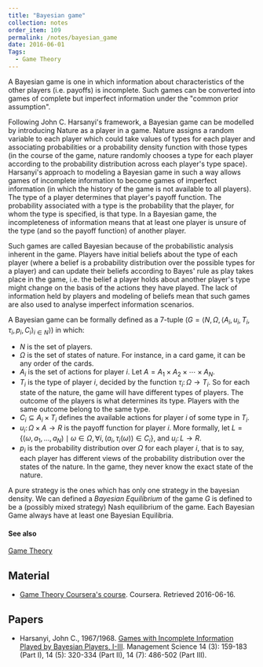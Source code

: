 ```yaml
---
title: "Bayesian game"
collection: notes
order_item: 109
permalink: /notes/bayesian_game
date: 2016-06-01
Tags:
  - Game Theory
---
```


A Bayesian game is one in which information about characteristics of the other players (i.e. payoffs) is incomplete. Such games can be converted into games of complete but imperfect information under the "common prior assumption".

Following John C. Harsanyi's framework, a Bayesian game can be modelled by introducing Nature as a player in a game. Nature assigns a random variable to each player which could take values of types for each player and associating probabilities or a probability density function with those types (in the course of the game, nature randomly chooses a type for each player according to the probability distribution across each player's type space). Harsanyi's approach to modeling a Bayesian game in such a way allows games of incomplete information to become games of imperfect information (in which the history of the game is not available to all players). The type of a player determines that player's payoff function. The probability associated with a type is the probability that the player, for whom the type is specified, is that type. In a Bayesian game, the incompleteness of information means that at least one player is unsure of the type (and so the payoff function) of another player.

Such games are called Bayesian because of the probabilistic analysis inherent in the game. Players have initial beliefs about the type of each player (where a belief is a probability distribution over the possible types for a player) and can update their beliefs according to Bayes' rule as play takes place in the game, i.e. the belief a player holds about another player's type might change on the basis of the actions they have played. The lack of information held by players and modeling of beliefs mean that such games are also used to analyse imperfect information scenarios.

A Bayesian game can be formally defined as a 7-tuple (${\displaystyle G=\langle N,\Omega ,\langle A_{i},u_{i},T_{i},\tau _{i},p_{i},C_{i}\rangle _{i\in N}\rangle }$) in which:
* ${\displaystyle N}$ is the set of players.
* ${\displaystyle \Omega }$ is the set of states of nature. For instance, in a card game, it can be any order of the cards.
* ${\displaystyle A_{i}}$ is the set of actions for player ${\displaystyle i}$. Let ${\displaystyle A=A_{1}\times A_{2}\times \dotsb \times A_{N}}$.
* ${\displaystyle T_{i}}$ is the type of player ${\displaystyle i}$, decided by the function ${\displaystyle \tau _{i}\colon \Omega \rightarrow T_{i}}$. So for each state of the nature, the game will have different types of players. The outcome of the players is what determines its type. Players with the same outcome belong to the same type.
* ${\displaystyle C_{i}\subseteq A_{i}\times T_{i}}$ defines the available actions for player ${\displaystyle i}$ of some type in ${\displaystyle T_{i}}$.
* ${\displaystyle u_{i}\colon \Omega \times A\rightarrow R}$ is the payoff function for player ${\displaystyle i}$. More formally, let ${\displaystyle L=\{(\omega ,a_{1},\dotsc ,a_{N})\mid \omega \in \Omega ,\forall i,(a_{i},\tau _{i}(\omega ))\in C_{i}\}}$, and ${\displaystyle u_{i}\colon L\rightarrow R}$.
* ${\displaystyle p_{i}}$ is the probability distribution over ${\displaystyle \Omega }$ for each player ${\displaystyle i}$, that is to say, each player has different views of the probability distribution over the states of the nature. In the game, they never know the exact state of the nature.

A pure strategy is the ones which has only one strategy in the bayesian density. We can defined a *Bayesian Equilibrium* of the game ${\displaystyle G}$ is defined to be a (possibly mixed strategy) Nash equilibrium of the game. Each Bayesian Game always have at least one Bayesian Equilibria.


#### See also
[Game Theory](/notes/game_theory)


## Material
* [Game Theory Coursera's course](https://class.coursera.org/gametheory-003/lecture/109). Coursera. Retrieved 2016-06-16.


## Papers
* Harsanyi, John C., 1967/1968. [Games with Incomplete Information Played by Bayesian Players, I-III](). Management Science 14 (3): 159-183 (Part I), 14 (5): 320-334 (Part II), 14 (7): 486-502 (Part III).




